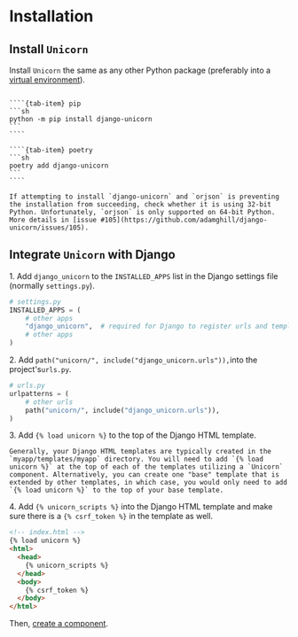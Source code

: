 # Installation

## Install `Unicorn`

Install `Unicorn` the same as any other Python package (preferably into a [virtual environment](https://docs.python.org/3/tutorial/venv.html)).

`````{tab-set}

````{tab-item} pip
```sh
python -m pip install django-unicorn
```
````

````{tab-item} poetry
```sh
poetry add django-unicorn
```
````

`````

```{note}
If attempting to install `django-unicorn` and `orjson` is preventing the installation from succeeding, check whether it is using 32-bit Python. Unfortunately, `orjson` is only supported on 64-bit Python. More details in [issue #105](https://github.com/adamghill/django-unicorn/issues/105).
```

## Integrate `Unicorn` with Django

1\. Add `django_unicorn` to the `INSTALLED_APPS` list in the Django settings file (normally `settings.py`).

```python
# settings.py
INSTALLED_APPS = (
    # other apps
    "django_unicorn",  # required for Django to register urls and templatetags
    # other apps
)
```

2\. Add `path("unicorn/", include("django_unicorn.urls")),`into the project's`urls.py`.

```python
# urls.py
urlpatterns = (
    # other urls
    path("unicorn/", include("django_unicorn.urls")),
)
```

3\. Add `{% load unicorn %}` to the top of the Django HTML template.

```{note}
Generally, your Django HTML templates are typically created in the `myapp/templates/myapp` directory. You will need to add `{% load unicorn %}` at the top of each of the templates utilizing a `Unicorn` component. Alternatively, you can create one "base" template that is extended by other templates, in which case, you would only need to add `{% load unicorn %}` to the top of your base template.
```

4\. Add `{% unicorn_scripts %}` into the Django HTML template and make sure there is a `{% csrf_token %}` in the template as well.

```html
<!-- index.html -->
{% load unicorn %}
<html>
  <head>
    {% unicorn_scripts %}
  </head>
  <body>
    {% csrf_token %}
  </body>
</html>
```

Then, [create a component](components.md).
